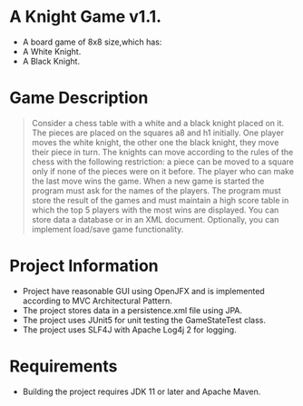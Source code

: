 # A Knight Game v1.1.
* A board game of 8x8 size,which has:
* A White Knight.
* A Black Knight.
&nbsp;
# Game Description
> Consider a chess table with a white and a black knight placed on it. The pieces are placed on the squares a8 and h1 initially. One player moves the white knight, the other one the black knight, they move their piece in turn. The knights can move according to the rules of the chess with the following restriction: a piece can be moved to a square only if none of the pieces were on it before. The player who can make the last move wins the game.
>When a new game is started the program must ask for the names of the players. The program must store the result of the games and must maintain a high score table in which the top 5 players with the most wins are displayed.
>You can store data a database or in an XML document. Optionally, you can implement load/save game functionality.
&nbsp;
# Project Information
* Project have reasonable GUI using OpenJFX and is implemented according to MVC Architectural Pattern.
* The project stores data in a persistence.xml file using JPA.
* The project uses JUnit5 for unit testing the GameStateTest class.
* The project uses SLF4J with Apache Log4j 2 for logging.
&nbsp;
# Requirements
* Building the project requires JDK 11 or later and Apache Maven.
&nbsp;



